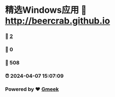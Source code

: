 # 精选Windows应用 :link: http://beercrab.github.io 
### :page_facing_up: [2](http://beercrab.github.io/tag.html) 
### :speech_balloon: 0 
### :hibiscus: 508 
### :alarm_clock: 2024-04-07 15:07:09 
### Powered by :heart: [Gmeek](https://github.com/Meekdai/Gmeek)
